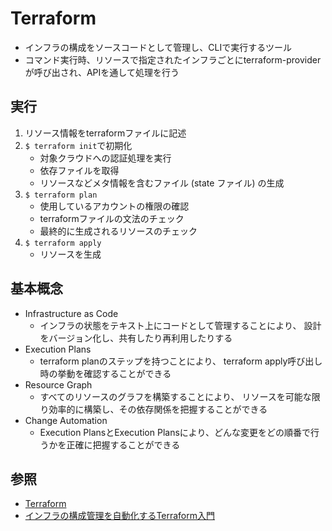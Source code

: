 # Terraform
- インフラの構成をソースコードとして管理し、CLIで実行するツール
- コマンド実行時、リソースで指定されたインフラごとにterraform-providerが呼び出され、APIを通して処理を行う

## 実行
1. リソース情報をterraformファイルに記述
2. `$ terraform init`で初期化
    - 対象クラウドへの認証処理を実行
    - 依存ファイルを取得
    - リソースなどメタ情報を含むファイル (state ファイル) の生成
3. `$ terraform plan`
    - 使用しているアカウントの権限の確認
    - terraformファイルの文法のチェック
    - 最終的に生成されるリソースのチェック
4. `$ terraform apply`
    - リソースを生成

## 基本概念
- Infrastructure as Code
  - インフラの状態をテキスト上にコードとして管理することにより、
    設計をバージョン化し、共有したり再利用したりする
- Execution Plans
  - terraform planのステップを持つことにより、
    terraform apply呼び出し時の挙動を確認することができる
- Resource Graph
  - すべてのリソースのグラフを構築することにより、
    リソースを可能な限り効率的に構築し、その依存関係を把握することができる
- Change Automation
  - Execution PlansとExecution Plansにより、どんな変更をどの順番で行うかを正確に把握することができる

## 参照
- [Terraform](https://www.terraform.io/)
- [インフラの構成管理を自動化するTerraform入門](https://thinkit.co.jp/story/2015/07/14/6212)
